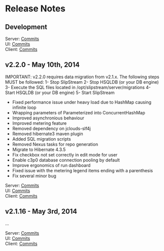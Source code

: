 # Release Notes

## Development

Server: [Commits](https://github.com/slipstream/SlipStreamServer/compare/SlipStreamServer-2.2.0...master)  
UI: [Commits](https://github.com/slipstream/SlipStreamUI/compare/SlipStreamUI-2.2.0...master)  
Client: [Commits](https://github.com/slipstream/SlipStreamClient/compare/SlipStreamClient-2.2.0...master)

## v2.2.0 - May 10th, 2014

IMPORTANT: v2.2.0 requires data migration from v2.1.x. The following steps MUST be followed:
1- Stop SlipStream
2- Stop HSQLDB (or your DB engine)
3- Execute the SQL files located in /opt/slipstream/server/migrations
4- Start HSQLDB (or your DB engine)
5- Start SlipStream

- Fixed performance issue under heavy load due to HashMap causing infinite loop
- Wrapping parameters of Parameterized into ConcurrentHashMap
- Improved asynchronious behaviour
- Improved metering feature
- Removed dependency on jclouds-slf4j
- Removed hibernate3 maven plugin
- Added SQL migration scripts
- Removed Nexus tasks for repo generation
- Migrate to Hibernate 4.3.5
- Fix checkbox not set correctly in edit mode for user
- Enable c3p0 database connection pooling by default
- Improve ergonomics of run dashboard
- Fixed issue with the metering legend items ending with a parenthesis
- Fix several minor bug

Server: [Commits](https://github.com/slipstream/SlipStreamServer/compare/SlipStreamServer-2.1.16...SlipStreamServer-2.2.0)  
UI: [Commits](https://github.com/slipstream/SlipStreamUI/compare/SlipStreamUI-2.1.16...SlipStreamUI-2.2.0)  
Client: [Commits](https://github.com/slipstream/SlipStreamClient/compare/SlipStreamClient-2.1.16...SlipStreamClient-2.2.0)

## v2.1.16 - May 3rd, 2014
...

Server: [Commits](https://github.com/slipstream/SlipStreamServer/compare/SlipStreamServer-2.1.15...SlipStreamServer-2.1.16)  
UI: [Commits](https://github.com/slipstream/SlipStreamUI/compare/SlipStreamUI-2.1.16...SlipStreamUI-2.1.15)  
Client: [Commits](https://github.com/slipstream/SlipStreamClient/compare/SlipStreamClient-2.1.16...SlipStreamClient-2.1.15)
